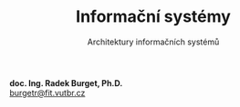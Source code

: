 <!-- .slide: class="title" -->

<div class="logo"></div>
<div class="main">
    <header>
        <h1>Informační systémy</h1>
        <p class="subtitle">Architektury informačních systémů</p>
    </header>
    <p class="author" style="margin: 0"><strong>doc. Ing. Radek Burget, Ph.D.</strong><br>
        <a href="mailto:burgetr@fit.vutbr.cz">burgetr@fit.vutbr.cz</a>
    </p>
</div>

